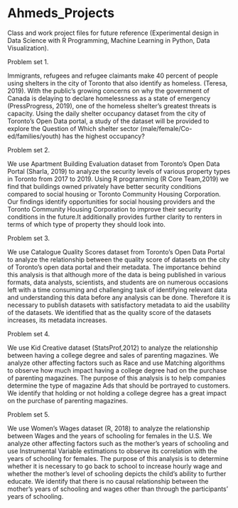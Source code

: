 # Ahmeds_Projects
Class and work project files for future reference (Experimental design in Data Science with R Programming, Machine Learning in Python, Data Visualization).

Problem set 1.

Immigrants, refugees and refugee claimants make 40 percent of people using shelters in the city of Toronto that also identify as homeless. (Teresa, 2019). With the public’s growing concerns on why the government of Canada is delaying to declare homelessness as a state of emergency (PressProgress, 2019), one of the homeless shelter’s greatest threats is capacity. Using the daily shelter occupancy dataset from the city of Toronto’s Open Data portal, a study of the dataset will be provided to explore the Question of Which shelter sector (male/female/Co-ed/families/youth) has the highest occupancy?

Problem set 2.

We use Apartment Building Evaluation dataset from Toronto’s Open Data Portal (Sharla, 2019) to analyze the security levels of various property types in Toronto from 2017 to 2019. Using R programming (R Core Team,2019) we find that buildings owned privately have better security conditions compared to social housing or Toronto Community Housing Corporation. Our findings identify opportunities for social housing providers and the Toronto Community Housing Corporation to improve their security conditions in the
future.It additionally provides further clarity to renters in terms of which type of property they should look into.

Problem set 3.

We use Catalogue Quality Scores dataset from Toronto’s Open Data Portal to analyze the relationship between the quality score of datasets on the city of Toronto’s open data portal and their metadata. The importance behind this analysis is that although more of the data is being published in various formats, data analysts, scientists, and students are on numerous occasions left with a time consuming and challenging task of identifying relevant data and understanding this data before any analysis can be done. Therefore it is necessary to publish datasets with satisfactory metadata to aid the usability of the datasets. We identified that as the quality score of the datasets increases, its metadata increases.

Problem set 4.

We use Kid Creative dataset (StatsProf,2012) to analyze the relationship between having a college degree and sales of parenting magazines. We analyze other affecting factors such as Race and use Matching algorithms to observe how much impact having a college degree had on the purchase of parenting magazines. The purpose of this analysis is to help companies determine the type of magazine Ads that should be portrayed to customers. We identify that holding or not holding a college degree has a great impact on the purchase of parenting magazines.

Problem set 5.

We use Women’s Wages dataset (R, 2018) to analyze the relationship between Wages and the years of schooling for females in the U.S. We analyze other affecting factors such as the mother’s years of schooling and use Instrumental Variable estimations to observe its correlation with the years of schooling for females. The purpose of this analysis is to determine whether it is necessary to go back to school to increase hourly wage and whether the mother’s level of schooling depicts the child’s ability to further educate. We identify that there is no causal relationship between the mother’s years of schooling and wages other than through the participants’ years of schooling.



